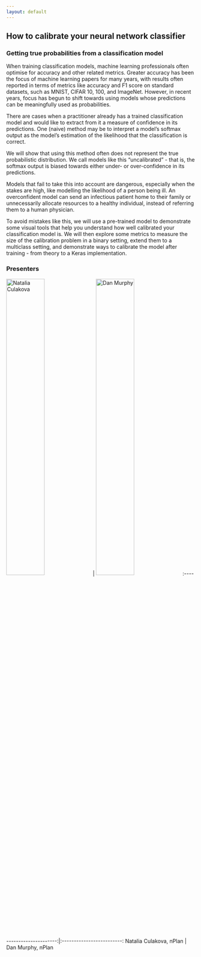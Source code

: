 ```yaml
---
layout: default
---
```


<h2>How to calibrate your neural network classifier</h2>
<h3>Getting true probabilities from a classification model</h3>

When training classification models, machine learning professionals often optimise for accuracy 
and other related metrics. Greater accuracy has been the focus of machine learning papers for 
many years, with results often reported in terms of metrics like accuracy and F1 score on standard 
datasets, such as MNIST, CIFAR 10, 100, and ImageNet. However, in recent years, focus has begun to 
shift towards using models whose predictions can be meaningfully used as probabilities.

There are cases when a practitioner already has a trained classification model and would like to 
extract from it a measure of confidence in its predictions. One (naive) method may be to interpret 
a model’s softmax output as the model’s estimation of the likelihood that the classification is 
correct. 

We will show that using this method often does not represent the true probabilistic distribution. 
We call models like this “uncalibrated” - that is, the softmax output is biased towards either 
under- or over-confidence in its predictions.

Models that fail to take this into account are dangerous, especially when the stakes are high, 
like modelling the likelihood of a person being ill. An overconfident model can send an infectious 
patient home to their family or unnecessarily allocate resources to a healthy individual, instead 
of referring them to a human physician.

To avoid mistakes like this, we will use a pre-trained model to demonstrate some visual tools 
that help you understand how well calibrated your classification model is. We will then explore 
some metrics to measure the size of the calibration problem in a binary setting, extend them to a 
multiclass setting, and demonstrate ways to calibrate the model after training - from theory to a 
Keras implementation.

<h3> Presenters </h3>
<img src="/assets/image/natalia.jpg" alt="Natalia Culakova" width="45%"/> |  <img src="/assets/image/dan.jpg" alt="Dan Murphy" width="45%"/>
:-------------------------:|:-------------------------:
Natalia Culakova, nPlan | Dan Murphy, nPlan

<!--```python
calibrate.model('metadata.yaml')
```-->
